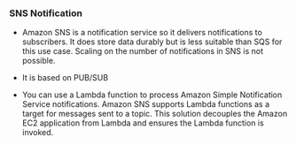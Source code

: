 ### SNS Notification

- Amazon SNS is a notification service so it delivers notifications to subscribers. It does store data durably but is less suitable than SQS for this use case. Scaling on the number of notifications in SNS is not possible.

- It is based on PUB/SUB


- You can use a Lambda function to process Amazon Simple Notification Service notifications. Amazon SNS supports Lambda functions as a target for messages sent to a topic. This solution decouples the Amazon EC2 application from Lambda and ensures the Lambda function is invoked.

